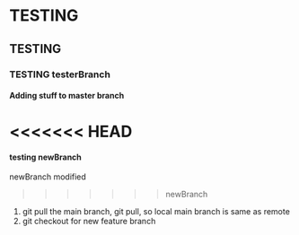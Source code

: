 # TESTING
## TESTING 
### TESTING testerBranch
#### Adding stuff to master branch 
<<<<<<< HEAD
=======
#### testing newBranch
newBranch modified 
>>>>>>> newBranch


1) git pull the main branch, git pull, so local main branch is same as remote 
2) git checkout for new feature branch 
